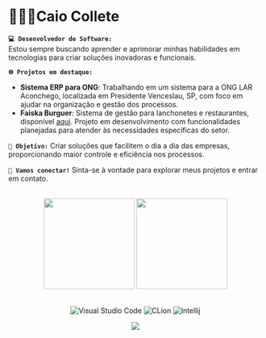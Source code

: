 # 👨🏻‍💻Caio Collete

**`💻 Desenvolvedor de Software:`** <br>
Estou sempre buscando aprender e aprimorar minhas habilidades em tecnologias para criar soluções inovadoras e funcionais.

 **`🌐 Projetos em destaque:`**
- **Sistema ERP para ONG**: Trabalhando em um sistema para a ONG LAR Aconchego, localizada em Presidente Venceslau, SP, com foco em ajudar na organização e gestão dos processos.
- **Faiska Burguer**: Sistema de gestão para lanchonetes e restaurantes, disponível [aqui](https://github.com/caiocollete/faiskaburguer). Projeto em desenvolvimento com funcionalidades planejadas para atender às necessidades específicas do setor.

**`🚀 Objetivo:`** Criar soluções que facilitem o dia a dia das empresas, proporcionando maior controle e eficiência nos processos.

 **`🔗 Vamos conectar!`** Sinta-se à vontade para explorar meus projetos e entrar em contato.

<br/>

<div align="center">
  <img height="180em" src="https://github-readme-stats.vercel.app/api?username=caiocollete&show_icons=true&theme=transparent&include_all_commits=true"/>
  <img height="180em" src="https://github-readme-stats.vercel.app/api/top-langs/?username=caiocollete&layout=compact&langs_count=10&theme=transparent"/>
</div>
<br/>

<div align="center"> 
  
![Visual Studio Code](https://img.shields.io/badge/-Visual%20Studio%20Code-61DAFB?logo=visual-studio-code&logoColor=white)
![CLion](https://img.shields.io/badge/-CLion-61DAFB?logo=clion&logoColor=white)
![Intellij](https://img.shields.io/badge/-Intellij-61DAFB?logo=intellij&logoColor=white)
</div>

<div align="center"> 
  
![](https://komarev.com/ghpvc/?username=iuricode&color=006bed) 
</div>

